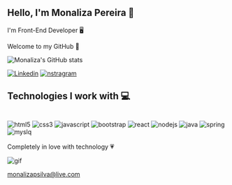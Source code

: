 ## Hello, I'm Monaliza Pereira 🔮
I'm Front-End Developer 🖥️

Welcome to my GitHub 💖

![Monaliza's GitHub stats](https://github-readme-stats.vercel.app/api?username=monalizaps&show_icons=true&theme=radical)

[![Linkedin](	https://img.shields.io/badge/LinkedIn-0077B5?style=for-the-badge&logo=linkedin&logoColor=white)](https://www.linkedin.com/in/monaliza-pereira/) [![nstragram](https://img.shields.io/badge/Instagram-E4405F?style=for-the-badge&logo=instagram&logoColor=white)](https://www.instagram.com/monitapereira/)

## Technologies I work with 💻

<div style="display: inline_block"></br>
    <img align="center" alt="html5" src="https://img.shields.io/badge/HTML5-E34F26?style=for-the-badge&logo=html5&logoColor=white">
    <img align="center" alt="css3" src="https://img.shields.io/badge/CSS3-1572B6?style=for-the-badge&logo=css3&logoColor=white">
    <img align="center" alt="javascript" src="https://img.shields.io/badge/JavaScript-F7DF1E?style=for-the-badge&logo=javascript&logoColor=black">
    <img align="center" alt="bootstrap" src="https://img.shields.io/badge/Bootstrap-563D7C?style=for-the-badge&logo=bootstrap&logoColor=white">
    <img align="center" alt="react" src="https://img.shields.io/badge/React-20232A?style=for-the-badge&logo=react&logoColor=61DAFB">
    <img align="center" alt="nodejs" src="https://img.shields.io/badge/Node.js-43853D?style=for-the-badge&logo=node.js&logoColor=white">
    <img align="center" alt="java" src="https://img.shields.io/badge/Java-ED8B00?style=for-the-badge&logo=java&logoColor=white">
    <img align="center" alt="spring" src="https://img.shields.io/badge/Spring-6DB33F?style=for-the-badge&logo=spring&logoColor=white">
    <img align="center" alt="myslq" src="https://img.shields.io/badge/MySQL-00000F?style=for-the-badge&logo=mysql&logoColor=white">
</div></br>
Completely in love with technology 💗

![gif](https://i.pinimg.com/originals/57/18/5d/57185d2176d7cbaebdb74c00ce1b9ebf.gif)

monalizapsilva@live.com
